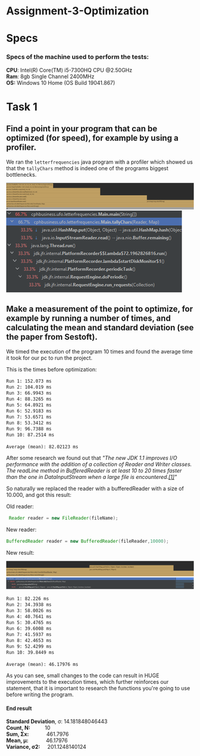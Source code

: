 # Assignment-3-Optimization

# Specs
### Specs of the machine used to perform the tests:
**CPU**: Intel(R) Core(TM) i5-7300HQ CPU @2.50GHz  
**Ram**: 8gb Single Channel 2400MHz  
**OS:** Windows 10 Home (OS Build 19041.867)

# Task 1
## Find a point in your program that can be optimized (for speed), for example by using a profiler.
We ran the `letterfrequencies` java program with a profiler which showed us that the `tallyChars` method is indeed one of the programs biggest bottlenecks.  

![img](img/java_profiler_unchanged_1.png)
![img](img/java_profiler_unchanged_2.png)


## Make a measurement of the point to optimize, for example by running a number of times, and calculating the mean and standard deviation (see the paper from Sestoft).  

We timed the execution of the program 10 times and found the average time it took for our pc to run the project.  

This is the times before optimization:  

```
Run 1: 152.073 ms
Run 2: 104.019 ms
Run 3: 66.9943 ms
Run 4: 88.3265 ms
Run 5: 64.8921 ms
Run 6: 52.9183 ms
Run 7: 53.6571 ms
Run 8: 53.3412 ms
Run 9: 96.7388 ms
Run 10: 87.2514 ms

Average (mean): 82.02123 ms
```  

After some research we found out that *"The new JDK 1.1 improves I/O performance with the addition of a collection of Reader and Writer classes. The readLine method in BufferedReader is at least 10 to 20 times faster than the one in DataInputStream when a large file is encountered.[[1]](https://www.infoworld.com/article/2077523/java-tip-26--how-to-improve-java-s-i-o-performance.html)"*  

So naturally we replaced the reader with a bufferedReader with a size of 10.000,  and got this result:  
  
Old reader:
```java
 Reader reader = new FileReader(fileName);
```  

New reader:
```java
BufferedReader reader = new BufferedReader(fileReader,10000);
```  

New result:

![img](img/java_profiler_changed_1.png)
![img](img/java_profiler_changed_2.png)

```
Run 1: 82.226 ms
Run 2: 34.3938 ms
Run 3: 58.0026 ms
Run 4: 40.7641 ms
Run 5: 30.4765 ms
Run 6: 39.6008 ms
Run 7: 41.5937 ms
Run 8: 42.4653 ms
Run 9: 52.4299 ms
Run 10: 39.8449 ms

Average (mean): 46.17976 ms
```

As you can see, small changes to the code can result in HUGE improvements to the execution times, which further reinforces our statement, that it is important to research the functions you're going to use before writing the program.  

#### End result
**Standard Deviation**, σ: 14.181848046443  
**Count, N:**&nbsp;&nbsp;&nbsp;&nbsp;&nbsp;&nbsp;&nbsp;&nbsp;&nbsp;&nbsp;10  
**Sum, Σx:**&nbsp;&nbsp;&nbsp;&nbsp;&nbsp;&nbsp;&nbsp;&nbsp;&nbsp;&nbsp;&nbsp;&nbsp;461.7976  
**Mean, μ:**&nbsp;&nbsp;&nbsp;&nbsp;&nbsp;&nbsp;&nbsp;&nbsp;&nbsp;&nbsp;&nbsp;&nbsp;46.17976  
**Variance, σ2:**&nbsp;&nbsp;&nbsp;&nbsp;&nbsp;201.1248140124